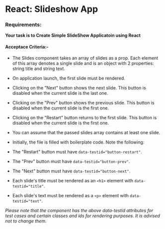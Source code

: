 # React: Slideshow App

### Requirements: 

**Your task is to Create Simple SlideShow Applicatoin using React**

#### Acceptace Criteria:-
- The Slides component takes an array of slides as a prop. Each element of this array denotes a single slide and is an object with 2 properties: string title and string text.
- On application launch, the first slide must be rendered.
- Clicking on the "Next" button shows the next slide. This button is disabled when the current slide is the last one.
- Clicking on the "Prev" button shows the previous slide. This button is disabled when the current slide is the first one.
- Clicking on the "Restart" button returns to the first slide. This button is disabled when the current slide is the first one.
- You can assume that the passed slides array contains at least one slide.
- Initially, the file is filled with boilerplate code. Note the following:

- The "Restart" button must have ```data-testid="button-restart"```.
- The "Prev" button must have ```data-testid="button-prev"```.
- The "Next" button must have ```data-testid="button-next"```.
- Each slide's title must be rendered as an ```<h1>``` element with ```data-testid="title"```.
- Each slide's text must be rendered as a ```<p>``` element with ```data-testid="text"```.
  
*Please note that the component has the above data-testid attributes for test cases and certain classes and ids for rendering purposes. It is advised not to change them.*
